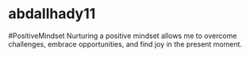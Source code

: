 # abdallhady11
#PositiveMindset Nurturing a positive mindset allows me to overcome challenges, embrace opportunities, and find joy in the present moment.
